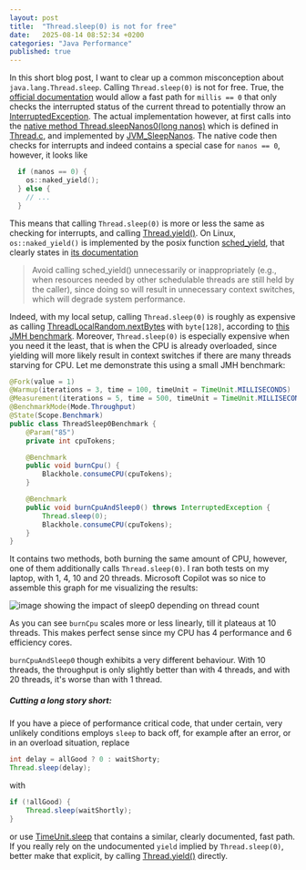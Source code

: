 ```yaml
---
layout: post
title:  "Thread.sleep(0) is not for free"
date:   2025-08-14 08:52:34 +0200
categories: "Java Performance"
published: true
---
```

In this short blog post, I want to clear up a common misconception about `java.lang.Thread.sleep`.
Calling `Thread.sleep(0)` is not for free. True, the [official documentation](https://docs.oracle.com/en/java/javase/24/docs/api/java.base/java/lang/Thread.html#sleep(long))
would allow a fast path for `millis == 0` that only checks the interrupted status of the current
thread to potentially throw an [InterruptedException](https://docs.oracle.com/en/java/javase/24/docs/api/java.base/java/lang/InterruptedException.html).
The actual implementation however, at first calls into the [native method Thread.sleepNanos0(long nanos)](https://github.com/openjdk/jdk/blob/445e5ecd98f41d4d625af5731f7b5d10c9225e49/src/java.base/share/classes/java/lang/Thread.java#L516)
which is defined in [Thread.c](https://github.com/openjdk/jdk/blob/445e5ecd98f41d4d625af5731f7b5d10c9225e49/src/java.base/share/native/libjava/Thread.c#L42),
and implemented by [JVM_SleepNanos](https://github.com/openjdk/jdk/blob/445e5ecd98f41d4d625af5731f7b5d10c9225e49/src/hotspot/share/prims/jvm.cpp#L2876).
The native code then checks for interrupts and indeed contains a special case for `nanos == 0`, however, it looks like

```cpp
  if (nanos == 0) {
    os::naked_yield();
  } else {
    // ...
  }
```

This means that calling `Thread.sleep(0)` is more or less the same as checking for interrupts, and calling 
[Thread.yield()](https://docs.oracle.com/en/java/javase/24/docs/api/java.base/java/lang/Thread.html#yield()).
On Linux, `os::naked_yield()` is implemented by the posix function
[sched_yield](https://github.com/openjdk/jdk/blob/445e5ecd98f41d4d625af5731f7b5d10c9225e49/src/hotspot/os/posix/os_posix.cpp#L945),
that clearly states in [its documentation](https://man7.org/linux/man-pages/man2/sched_yield.2.html)

> Avoid calling sched_yield() unnecessarily or inappropriately
> (e.g., when resources needed by other schedulable threads are
> still held by the caller), since doing so will result in
> unnecessary context switches, which will degrade system
> performance.

Indeed, with my local setup, calling `Thread.sleep(0)` is roughly as expensive as calling
[ThreadLocalRandom.nextBytes](https://docs.oracle.com/en/java/javase/24/docs/api/java.base/java/util/Random.html#nextBytes(byte%5B%5D))
with `byte[128]`, according to [this JMH benchmark](https://github.com/mlangc/java-snippets/blob/refs/heads/thread-sleep0/src/jmh/java/at/mlangc/benchmarks/ExperimentalThreadSleep0Benchmarks.java#L93).
Moreover, `Thread.sleep(0)` is especially expensive when you need it the least, that is when the CPU is already overloaded, since
yielding will more likely result in context switches if there are many threads starving for CPU. Let me demonstrate this using a 
small JMH benchmark:
```java
@Fork(value = 1)
@Warmup(iterations = 3, time = 100, timeUnit = TimeUnit.MILLISECONDS)
@Measurement(iterations = 5, time = 500, timeUnit = TimeUnit.MILLISECONDS)
@BenchmarkMode(Mode.Throughput)
@State(Scope.Benchmark)
public class ThreadSleep0Benchmark {
    @Param("85")
    private int cpuTokens;

    @Benchmark
    public void burnCpu() {
        Blackhole.consumeCPU(cpuTokens);
    }

    @Benchmark
    public void burnCpuAndSleep0() throws InterruptedException {
        Thread.sleep(0);
        Blackhole.consumeCPU(cpuTokens);
    }
}
```
It contains two methods, both burning the same amount of CPU, however, one of them additionally calls `Thread.sleep(0)`.
I ran both tests on my laptop, with 1, 4, 10 and 20 threads. Microsoft Copilot was so nice to assemble this graph for me 
visualizing the results:

![image showing the impact of sleep0 depending on thread count](/assets/img/2015-06-11-copilot-sleep0-bench-1vs4vs10vs20threads.png)

As you can see `burnCpu` scales more or less linearly, till it plateaus at 10 threads. This makes perfect sense since my
CPU has 4 performance and 6 efficiency cores.

`burnCpuAndSleep0` though exhibits a very different behaviour. With 10 threads, the throughput is only slightly better than with
4 threads, and with 20 threads, it's worse than with 1 thread.

##### Cutting a long story short: 
If you have a piece of performance critical code, that under certain, very unlikely conditions employs `sleep` to
back off, for example after an error, or in an overload situation, replace
```java
int delay = allGood ? 0 : waitShorty;
Thread.sleep(delay);
```
with
```java
if (!allGood) {
    Thread.sleep(waitShortly);
}
```
or use [TimeUnit.sleep](https://docs.oracle.com/en/java/javase/21/docs/api/java.base/java/util/concurrent/TimeUnit.html#sleep(long))
that contains a similar, clearly documented, fast path. If you really rely on the undocumented `yield` implied by 
`Thread.sleep(0)`, better make that explicit, by calling [Thread.yield()](https://docs.oracle.com/en/java/javase/24/docs/api/java.base/java/lang/Thread.html#yield())
directly.



